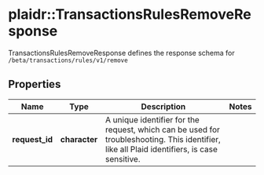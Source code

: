 # plaidr::TransactionsRulesRemoveResponse

TransactionsRulesRemoveResponse defines the response schema for `/beta/transactions/rules/v1/remove`

## Properties
Name | Type | Description | Notes
------------ | ------------- | ------------- | -------------
**request_id** | **character** | A unique identifier for the request, which can be used for troubleshooting. This identifier, like all Plaid identifiers, is case sensitive. | 


